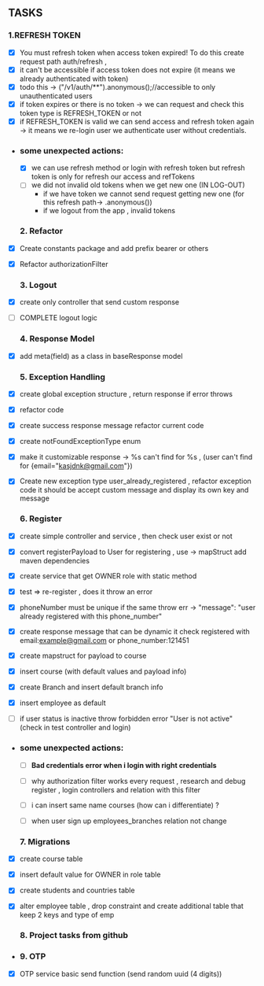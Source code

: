  ## TASKS
 ### 1.REFRESH TOKEN
- [x] You must refresh token when access token expired! To do this create request path auth/refresh , 
- [x] it can't be accessible if access token does not expire (it means we already authenticated with token)
- [x] todo this -> ("/v1/auth/**").anonymous();//accessible to only unauthenticated users
- [x] if token expires or there is no token -> we can request and check this token type is REFRESH_TOKEN or not
- [x] if REFRESH_TOKEN is valid we can send access and refresh token again -> it means we re-login user we authenticate user without credentials. 
- ### some unexpected actions:
  - [x] we can use refresh method or login with refresh token but refresh token is only for refresh our access and refTokens
  - [ ] we did not invalid old tokens when we get new one (IN LOG-OUT)
    - if we have token we cannot send request  getting new one (for this refresh path-> .anonymous())
    - if we logout from the app , invalid tokens 
  ### 2. Refactor
- [x] Create constants package and add prefix bearer or others
- [x] Refactor authorizationFilter 
  ### 3. Logout
- [x] create only controller that send custom response
- [ ] COMPLETE logout logic
  ### 4. Response Model
- [x] add meta(field) as a class in baseResponse model
  ### 5. Exception Handling
- [x] create global exception structure , return response if error throws
- [x] refactor code
- [x] create success response message refactor current code
- [x] create notFoundExceptionType enum 
- [x] make it customizable response -> %s can't find for %s , (user can't find for {email="kasjdnk@gmail.com"}) 
- [x] Create new exception type user_already_registered , refactor exception code it should be accept custom message
 and display its own key and message

  ### 6. Register
- [x] create simple controller and service , then check user exist or not
- [x] convert registerPayload to User for registering , use -> mapStruct add maven dependencies
- [x] create service that get OWNER role with static method
- [x] test => re-register ,  does it throw an error
- [x] phoneNumber must be unique if the same throw err -> "message": "user already registered with this phone_number"
- [x] create response message that can be dynamic it check registered with email:example@gmail.com or  phone_number:121451
- [x] create mapstruct for payload to course
- [x] insert course (with default values and payload info)
- [x] create Branch and insert default branch info
- [x] insert employee as default
- [ ] if user status is inactive throw forbidden error "User is not active" (check in test controller and login)
- ### some unexpected actions:
  - [ ] **Bad credentials error when i login with right credentials**
  - [ ] why authorization filter works every request , research and debug register , login controllers and relation with this filter
  - [ ] i can insert same name courses (how can i differentiate) ?
  - [ ] when user sign up employees_branches relation not change
  

  ### 7. Migrations
- [x] create course table 
- [x] insert default value for OWNER in role table
- [x] create students and countries table
- [x] alter employee table , drop constraint and create additional table that keep 2 keys and type of emp

  ### 8. Project tasks from github
- 
  ### 9. OTP
- [x] OTP service basic send function (send random uuid (4 digits))

  